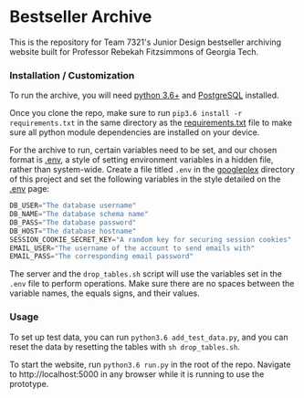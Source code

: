 Bestseller Archive
==================

This is the repository for Team 7321's Junior Design bestseller archiving
website built for Professor Rebekah Fitzsimmons of Georgia Tech.


### Installation / Customization
To run the archive, you will need
[python 3.6+](https://www.python.org/downloads/release/python-364/)
and [PostgreSQL](https://www.postgresql.org/download/) installed.

Once you clone the repo, make sure to run `pip3.6 install -r requirements.txt`
in the same directory as the [requirements.txt](./requirements.txt) file to
make sure all python module dependencies are installed on your device.

For the archive to run, certain variables need to be set, and our chosen format
is [.env](https://github.com/theskumar/python-dotenv), a style of setting
environment variables in a hidden file, rather than system-wide. Create a file
titled `.env` in the [googleplex](./googleplex/) directory of this project and
set the following variables in the style detailed on the
[.env](https://github.com/theskumar/python-dotenv) page:

```python
DB_USER="The database username"
DB_NAME="The database schema name"
DB_PASS="The database password"
DB_HOST="The database hostname"
SESSION_COOKIE_SECRET_KEY="A random key for securing session cookies"
EMAIL_USER="The username of the account to send emails with"
EMAIL_PASS="The corresponding email password"
```

The server and the `drop_tables.sh` script will use the variables set in the
`.env` file to perform operations. Make sure there are no spaces between
the variable names, the equals signs, and their values.


### Usage

To set up test data, you can run `python3.6 add_test_data.py`, and you can
reset the data by resetting the tables with `sh drop_tables.sh`.

To start the website, run `python3.6 run.py` in the root of the repo.
Navigate to http://localhost:5000 in any browser while it is running to
use the prototype.
